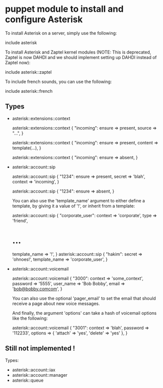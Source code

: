 puppet module to install and configure Asterisk
===============================================

To install Asterisk on a server, simply use the following:

  include asterisk

To install Asterisk and Zaptel kernel modules (NOTE: This is deprecated, Zaptel
is now DAHDI and we should implement setting up DAHDI instead of Zaptel now):

  include asterisk::zaptel

To include french sounds, you can use the following:

  include asterisk::french

Types
-----

  * asterisk::extensions::context

    asterisk::extensions::context { "incoming":
      ensure => present,
      source => "...",
    }

    asterisk::extensions::context { "incoming":
      ensure  => present,
      content => template(...),
    }

    asterisk::extensions::context { "incoming":
      ensure => absent,
    }

  * asterisk::account::sip

    asterisk::account::sip { "1234":
      ensure  => present,
      secret  => 'blah',
      context => 'incoming',
    }

    asterisk::account::sip { "1234":
      ensure => absent,
    }

    You can also use the 'template_name' argument to either define a template,
    by giving it a value of '!', or inherit from a template:

    asterisk::account::sip { "corporate_user":
      context => 'corporate',
      type => 'friend',
      # ...
      template_name => '!',
    }
    asterisk::account::sip { "hakim":
      secret => 'ohnoes!',
      template_name => 'corporate_user',
    }

  * asterisk::account::voicemail

    asterisk::account::voicemail { "3000":
      context => 'some_context',
      password => '5555',
      user_name => 'Bob Bobby',
      email => 'bob@bobby.comcom',
    }

    You can also use the optional 'pager_email' to set the email that should
    receive a page about new voice messages.

    And finally, the argument 'options' can take a hash of voicemail options
    like the following:

    asterisk::account::voicemail { "3001":
      context => 'blah',
      password => '112233',
      options => { 'attach' => 'yes', 'delete' => 'yes' },
    }

Still not implemented !
-----------------------

Types:
  * asterisk::account::iax
  * asterisk::account::manager
  * asterisk::queue

